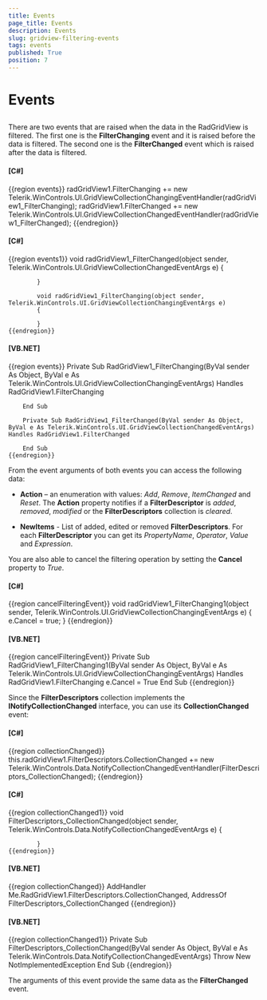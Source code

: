 ```yaml
---
title: Events
page_title: Events
description: Events
slug: gridview-filtering-events
tags: events
published: True
position: 7
---
```


# Events



## 

There are two events that are raised  when the data in the RadGridView is filtered. The first one is the __FilterChanging__ event
          and it is raised before the data is filtered. The second one is the __FilterChanged__ event which is raised after
          the data is filtered.
        

#### __[C#]__

{{region events}}
	            radGridView1.FilterChanging += new Telerik.WinControls.UI.GridViewCollectionChangingEventHandler(radGridView1_FilterChanging);
	            radGridView1.FilterChanged += new Telerik.WinControls.UI.GridViewCollectionChangedEventHandler(radGridView1_FilterChanged);
	{{endregion}}



#### __[C#]__

{{region events1}}
	        void radGridView1_FilterChanged(object sender, Telerik.WinControls.UI.GridViewCollectionChangedEventArgs e)
	        {
	            
	        }
	
	        void radGridView1_FilterChanging(object sender, Telerik.WinControls.UI.GridViewCollectionChangingEventArgs e)
	        {
	
	        }
	{{endregion}}



#### __[VB.NET]__

{{region events}}
	    Private Sub RadGridView1_FilterChanging(ByVal sender As Object, ByVal e As Telerik.WinControls.UI.GridViewCollectionChangingEventArgs) Handles RadGridView1.FilterChanging
	
	    End Sub
	
	    Private Sub RadGridView1_FilterChanged(ByVal sender As Object, ByVal e As Telerik.WinControls.UI.GridViewCollectionChangedEventArgs) Handles RadGridView1.FilterChanged
	
	    End Sub
	{{endregion}}



From the event arguments of both events you can access the following data:

* __Action__ – an enumeration with values: *Add*, *Remove*,
              *ItemChanged* and *Reset*. The __Action__ property notifies
              if a __FilterDescriptor__ is *added*, *removed*,
              *modified* or the __FilterDescriptors__ collection is *cleared*.
            

* __NewItems__ - List of added, edited or removed __FilterDescriptors__.
              For each __FilterDescriptor__ you can get its *PropertyName*, *Operator*,
              *Value* and *Expression*.
            

You are also able to cancel the filtering operation by setting the __Cancel__ property to *True*.
        

#### __[C#]__

{{region cancelFilteringEvent}}
	        void radGridView1_FilterChanging1(object sender, Telerik.WinControls.UI.GridViewCollectionChangingEventArgs e)
	        {
	            e.Cancel = true;
	        } 
	{{endregion}}



#### __[VB.NET]__

{{region cancelFilteringEvent}}
	    Private Sub RadGridView1_FilterChanging1(ByVal sender As Object, ByVal e As Telerik.WinControls.UI.GridViewCollectionChangingEventArgs) Handles RadGridView1.FilterChanging
	        e.Cancel = True
	    End Sub
	{{endregion}}



Since the __FilterDescriptors__ collection implements the __INotifyCollectionChanged__ interface,
          you can use its __CollectionChanged__ event:
        

#### __[C#]__

{{region collectionChanged}}
	            this.radGridView1.FilterDescriptors.CollectionChanged += new Telerik.WinControls.Data.NotifyCollectionChangedEventHandler(FilterDescriptors_CollectionChanged);
	{{endregion}}



#### __[C#]__

{{region collectionChanged1}}
	        void FilterDescriptors_CollectionChanged(object sender, Telerik.WinControls.Data.NotifyCollectionChangedEventArgs e)
	        {
	            
	        }
	{{endregion}}



#### __[VB.NET]__

{{region collectionChanged}}
	        AddHandler Me.RadGridView1.FilterDescriptors.CollectionChanged, AddressOf FilterDescriptors_CollectionChanged
	{{endregion}}



#### __[VB.NET]__

{{region collectionChanged1}}
	    Private Sub FilterDescriptors_CollectionChanged(ByVal sender As Object, ByVal e As Telerik.WinControls.Data.NotifyCollectionChangedEventArgs)
	        Throw New NotImplementedException
	    End Sub
	{{endregion}}



The arguments of this event provide the same data as the __FilterChanged__ event.
        
